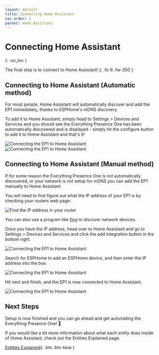 ```yaml
---
layout: default
title: Connecting Home Assistant
nav_order: 1
parent: Home Assistant
---
```


# Connecting Home Assistant

{: .no_toc }

The final step is to connect to Home Assistant!
{: .fs-6 .fw-300 }

## Connecting to Home Assistant (Automatic method)

For most people, Home Assistant will automatically discover and add the EP1 immediately, thanks to ESPHome's mDNS discovery.

To add it to Home Assistant, simply head to Settings > Devices and Services and you should see the Everything Presence One has been automatically discovered and is displayed - simply hit the configure button to add it to Home Assistant and that's it!

![Connecting the EP1 to Home Assistant](https://ccano2011.github.io/everything-presence-one/images/connecting-home-assistant-auto-1.png)
![Connecting the EP1 to Home Assistant](https://ccano2011.github.io/everything-presence-one/images/connecting-home-assistant-auto-2.png)

## Connecting to Home Assistant (Manual method)

If for some reason the Everything Presence One is not automatically discovered, or your network is not setup for mDNS you can add the EP1 manually to Home Assistant.

You will need to first figure out what the IP address of your EP1 is by checking your routers web page:

![Find the IP address in your router](https://ccano2011.github.io/everything-presence-one/images/connecting-home-assistant-router-ip-address.png)

You can also use a program like [fing](https://www.fing.com) to discover network devices.

Once you have the IP address, head over to Home Assistant and go to Settings > Devices and Services and click the add Integration button in the bottom right.

![Connecting the EP1 to Home Assistant](https://ccano2011.github.io/everything-presence-one/images/connecting-home-assistant-manual-1.png)

Search for ESPHome to add an ESPHome device, and then enter the IP address into the box:

![Connecting the EP1 to Home Assistant](https://ccano2011.github.io/everything-presence-one/images/connecting-home-assistant-manual-2.png)

Hit next and finish, and the EP1 is now connected to Home Assistant.

![Connecting the EP1 to Home Assistant](https://ccano2011.github.io/everything-presence-one/images/connecting-home-assistant-manual-3.png)

## Next Steps

Setup is now finished and you can go ahead and get automating the Everything Presence One! 🥳

If you would like a bit more information about what each entity does inside of Home Assistant, check out the Entities Explained page.

[Entities Explained](https://ccano2011.github.io/everything-presence-one/Home%20Assistant/home-assistant-entities.html){: .btn .btn-blue }

<script>
const toggleDarkMode = document.querySelector('.js-toggle-dark-mode');

jtd.addEvent(toggleDarkMode, 'click', function(){
  if (jtd.getTheme() === 'dark') {
    jtd.setTheme('light');
    toggleDarkMode.textContent = 'Preview dark color scheme';
  } else {
    jtd.setTheme('dark');
    toggleDarkMode.textContent = 'Return to the light side';
  }
});
</script>
